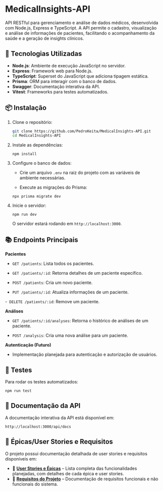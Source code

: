 # MedicalInsights-API

API RESTful para gerenciamento e análise de dados médicos, desenvolvida com Node.js, Express e TypeScript. A API permite o cadastro, visualização e análise de informações de pacientes, facilitando o acompanhamento da saúde e a geração de insights clínicos.

## 🚀 Tecnologias Utilizadas

- **Node.js**: Ambiente de execução JavaScript no servidor.
- **Express**: Framework web para Node.js.
- **TypeScript**: Superset do JavaScript que adiciona tipagem estática.
- **Prisma**: ORM para interagir com o banco de dados.
- **Swagger**: Documentação interativa da API.
- **Vitest**: Frameworks para testes automatizados.

## 📦 Instalação

1. Clone o repositório:

   ```bash
   git clone https://github.com/PedroKeita/MedicalInsights-API.git
   cd MedicalInsights-API
   ```

2. Instale as dependências:
    ```
    npm install
    ```

3. Configure o banco de dados:
    - Crie um arquivo `.env` na raiz do projeto com as variáveis de ambiente necessárias.

    - Execute as migrações do Prisma:
    ```
    npx prisma migrate dev
    ```

4. Inicie o servidor:
    ```
    npm run dev
    ```
    O servidor estará rodando em `http://localhost:3000`.

## 📚 Endpoints Principais

**Pacientes**

- `GET /patients`: Lista todos os pacientes.

- `GET /patients/:id`: Retorna detalhes de um paciente específico.

- `POST /patients`: Cria um novo paciente.

- `PUT /patients/:id`: Atualiza informações de um paciente.

-` DELETE /patients/:id`: Remove um paciente.

**Análises**

- `GET /patients/:id/analyses`: Retorna o histórico de análises de um paciente.

- `POST /analysis`: Cria uma nova análise para um paciente.

**Autenticação (Futuro)**

- Implementação planejada para autenticação e autorização de usuários.

## 🧪 Testes
Para rodar os testes automatizados:
```
npm run test
```

## 📄 Documentação da API
A documentação interativa da API está disponível em:
```
http://localhost:3000/api/docs
```

## 📌 Épicas/User Stories e Requisitos

O projeto possui documentação detalhada de user stories e requisitos disponíveis em:

- 📄 **[User Stories e Épicas](./docs/Epics_UserStories.md)** – Lista completa das funcionalidades planejadas, com detalhes de cada épica e user stories.
- 📝 **[Requisitos do Projeto](./docs/REQUIREMENTS.md)** – Documentação de requisitos funcionais e não funcionais do sistema.